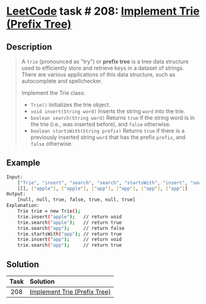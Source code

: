 # [LeetCode][leetcode] task # 208: [Implement Trie (Prefix Tree)][task]

Description
-----------

> A `trie` (pronounced as "try") or **prefix tree** is a tree data structure
> used to efficiently store and retrieve keys in a dataset of strings.
> There are various applications of this data structure, such as autocomplete and spellchecker.
> 
> Implement the Trie class:
> 
> * `Trie()` Initializes the trie object.
> * `void insert(String word)` Inserts the string `word` into the trie.
> * `boolean search(String word)` Returns `true` if the string word
> is in the trie (i.e., was inserted before), and `false` otherwise.
> * `boolean startsWith(String prefix)` Returns `true` if there is a previously
> inserted string `word` that has the prefix `prefix`, and `false` otherwise.

Example
-------

```sh
Input:
    ["Trie", "insert", "search", "search", "startsWith", "insert", "search"]
    [[], ["apple"], ["apple"], ["app"], ["app"], ["app"], ["app"]]
Output:
    [null, null, true, false, true, null, true]
Explanation:
    Trie trie = new Trie();
    trie.insert("apple");   // return void
    trie.search("apple");   // return true
    trie.search("app");     // return false
    trie.startsWith("app"); // return true
    trie.insert("app");     // return void
    trie.search("app");     // return true
```

Solution
--------

| Task | Solution                                 |
|:----:|:-----------------------------------------|
| 208  | [Implement Trie (Prefix Tree)][solution] |


[leetcode]: <http://leetcode.com/>
[task]: <https://leetcode.com/problems/implement-trie-prefix-tree/>
[solution]: <https://github.com/wellaxis/praxis-leetcode/blob/main/src/main/java/com/witalis/praxis/leetcode/task/h3/p208/option/Practice.java>
